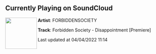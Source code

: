 ## Currently Playing on SoundCloud

[<img align="left" width="100" src="https://i1.sndcdn.com/artworks-4J77Qi4viV5OID8I-r2B4tQ-t500x500.jpg">](https://soundcloud.com/forbiddensociety/forbidden-society-disappointment-premiere)

**Artist**: FORBIDDENSOCIETY 

**Track**: Forbidden Society - Disappointment [Premiere]

Last updated at 04/04/2022 11:14
